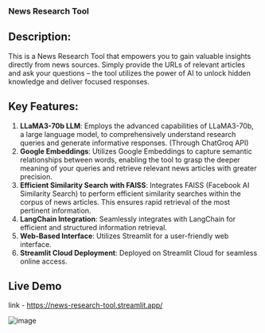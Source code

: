 ### News Research Tool 

## Description: 

This is a News Research Tool that empowers you to gain valuable insights directly from news sources. Simply provide the URLs of relevant articles and ask your questions – the tool utilizes the power of AI to unlock hidden knowledge and deliver focused responses.

## Key Features:

1. **LLaMA3-70b LLM**: Employs the advanced capabilities of LLaMA3-70b, a large language model, to comprehensively understand research queries and generate informative responses. (Through ChatGroq 
   API)
2. **Google Embeddings**: Utilizes Google Embeddings to capture semantic relationships between words, enabling the tool to grasp the deeper meaning of your queries and retrieve relevant news 
   articles with greater precision.
3. **Efficient Similarity Search with FAISS**: Integrates FAISS (Facebook AI Similarity Search) to perform efficient similarity searches within the corpus of news articles. This ensures rapid 
   retrieval of the most pertinent information.
4. **LangChain Integration**: Seamlessly integrates with LangChain for efficient and structured information retrieval.
5. **Web-Based Interface**: Utilizes Streamlit for a user-friendly web interface.
6. **Streamlit Cloud Deployment**: Deployed on Streamlit Cloud for seamless online access.

## Live Demo

link - https://news-research-tool.streamlit.app/

![image](https://github.com/Pallavi-S-02/News-Research-Tool/assets/83487183/2b22970d-f890-4d16-9a18-e931bc1f6d74)

